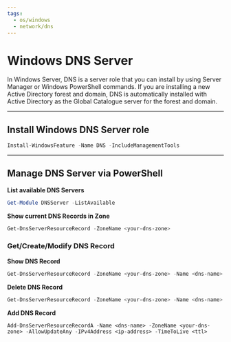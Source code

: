 ```yaml
---
tags:
  - os/windows
  - network/dns
---
```

# Windows DNS Server

In Windows Server, DNS is a server role that you can install by using Server Manager or Windows PowerShell commands. If you are installing a new Active Directory forest and domain, DNS is automatically installed with Active Directory as the Global Catalogue server for the forest and domain.

---
## Install Windows DNS Server role
```powershell
Install-WindowsFeature -Name DNS -IncludeManagementTools
```

---
## Manage DNS Server via PowerShell

**List available DNS Servers**
```powershell
Get-Module DNSServer -ListAvailable
```

**Show current DNS Records in Zone**
```powershell
Get-DnsServerResourceRecord -ZoneName <your-dns-zone>
```

### Get/Create/Modify DNS Record

**Show DNS Record** 
```powershell
Get-DnsServerResourceRecord -ZoneName <your-dns-zone> -Name <dns-name>
```

**Delete DNS Record**
```powershell
Get-DnsServerResourceRecord -ZoneName <your-dns-zone> -Name <dns-name> | Remove-DnsServerResourceRecord -ZoneName <your-dns-zone>
```

**Add DNS Record**
```
Add-DnsServerResourceRecordA -Name <dns-name> -ZoneName <your-dns-zone> -AllowUpdateAny -IPv4Address <ip-address> -TimeToLive <ttl>
```
